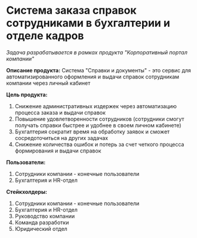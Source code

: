 <h1>Система заказа справок сотрудниками в бухгалтерии и отделе кадров</h1>

*Задача разрабатывается в рамках продукта "Корпоративный портал компании"*

**Описание продукта:** 
Система "Справки и документы" - это сервис для автоматизированного оформления и выдачи справок сотрудникам компании через личный кабинет 

**Цель продукта:**
1. Снижение административных издержек через автоматизацию процесса заказа и выдачи справок
2. Повышение удовлетворенности сотрудников (сотрудники смогут получать справки быстрее и удобнее в своем личном кабинете)
3. Бухгалтерия сократит время на обработку заявок и сможет сосредоточиться на других задачах
4. Снижение количества ошибок и потерь за счет четкого процесса формирования и выдачи справок

**Пользователи:**
1. Сотрудники компании - конечные пользователи
2. Бухгалтерия и HR-отдел

**Стейкхолдеры:**
1. Сотрудники компании - конечные пользователи
2. Бухгалтерия и HR-отдел
3. Руководство компании
4. Команда разработки
5. Юридический отдел

